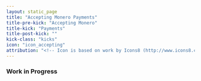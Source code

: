 ```yaml
---
layout: static_page
title: "Accepting Monero Payments"
title-pre-kick: "Accepting Monero"
title-kick: "Payments"
title-post-kick: ""
kick-class: "kicks"
icon: "icon_accepting"
attribution: "<!-- Icon is based on work by Icons8 (http://www.icons8.com) and is licensed under Creative Commons BY 3.0 -->"
---
```


### Work in Progress